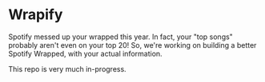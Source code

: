 # Wrapify

Spotify messed up your wrapped this year. In fact, your "top songs" probably aren't even on your top 20! So, we're working on building a better Spotify Wrapped, with your actual information.

This repo is very much in-progress.

